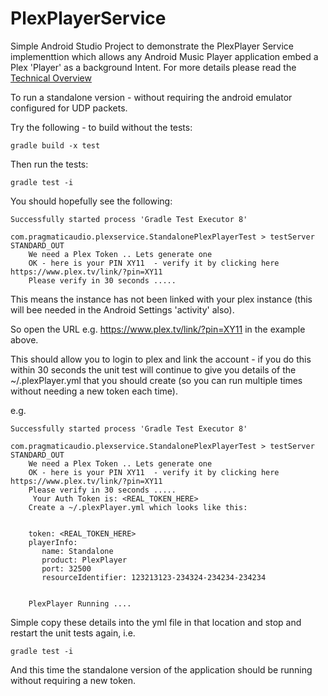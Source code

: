 # PlexPlayerService

Simple Android Studio Project to demonstrate the PlexPlayer Service implementtion which allows any Android Music Player application embed a Plex 'Player' as a background Intent. 
For more details please read the [Technical Overview](PlexService/readme.md)

To run a standalone version - without requiring the android emulator configured for UDP packets.  

Try the following - to build without the tests:
```
gradle build -x test  
```
Then run the tests:
```
gradle test -i   
```

You should hopefully see the following:

```
Successfully started process 'Gradle Test Executor 8'

com.pragmaticaudio.plexservice.StandalonePlexPlayerTest > testServer STANDARD_OUT
    We need a Plex Token .. Lets generate one
    OK - here is your PIN XY11  - verify it by clicking here https://www.plex.tv/link/?pin=XY11
    Please verify in 30 seconds .....
```

This means the instance has not been linked with your plex instance (this will bee needed in the Android Settings 'activity' also).

So open the URL e.g.  https://www.plex.tv/link/?pin=XY11 in the example above.

This should allow you to login to plex and link the account - if you do this within 30 seconds the unit test will continue to
give you details of the ~/.plexPlayer.yml that you should create (so you can run multiple times without needing a new token each time).

e.g.
```
Successfully started process 'Gradle Test Executor 8'

com.pragmaticaudio.plexservice.StandalonePlexPlayerTest > testServer STANDARD_OUT
    We need a Plex Token .. Lets generate one
    OK - here is your PIN XY11  - verify it by clicking here https://www.plex.tv/link/?pin=XY11
    Please verify in 30 seconds .....
     Your Auth Token is: <REAL_TOKEN_HERE>
    Create a ~/.plexPlayer.yml which looks like this:


    token: <REAL_TOKEN_HERE>
    playerInfo:
       name: Standalone
       product: PlexPlayer
       port: 32500
       resourceIdentifier: 123213123-234324-234234-234234


    PlexPlayer Running ....

```
Simple copy these details into the yml file in that location and stop and restart the unit tests again, i.e.

```
gradle test -i   
```

And this time the standalone version of the application should be running without requiring a new token.